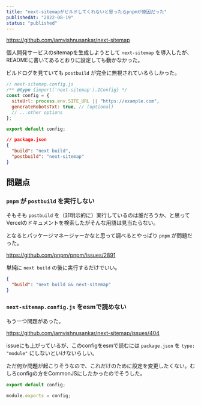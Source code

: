 ```yaml
---
title: "next-sitemapがビルドしてくれないと思ったらpnpmが原因だった"
publishedAt: "2022-08-19"
status: "published"
---
```


https://github.com/iamvishnusankar/next-sitemap

個人開発サービスのsitemapを生成しようとして `next-sitemap` を導入したが、READMEに書いてあるとおりに設定しても動かなかった。

ビルドログを見ていても `postbuild` が完全に無視されているらしかった。

```javascript
// next-sitemap.config.js
/** @type {import('next-sitemap').IConfig} */
const config = {
  siteUrl: process.env.SITE_URL || "https://example.com",
  generateRobotsTxt: true, // (optional)
  // ...other options
};

export default config;
```

```json
// package.json
{
  "build": "next build",
  "postbuild": "next-sitemap"
}
```

## 問題点

### `pnpm` が `postbuild` を実行しない

そもそも `postbuild` を（非明示的に）実行しているのは誰だろうか、と思ってVercelのドキュメントを検索したがそんな用語は見当たらない。

となるとパッケージマネージャーかなと思って調べるとやっぱり `pnpm` が問題だった。

https://github.com/pnpm/pnpm/issues/2891

単純に `next build` の後に実行するだけでいい。

```json
{
  "build": "next build && next-sitemap"
}
```

### `next-sitemap.config.js` をesmで読めない

もう一つ問題があった。

https://github.com/iamvishnusankar/next-sitemap/issues/404

issueにも上がっているが、このconfigをesmで読むには `package.json` を `type: "module"` にしないといけないらしい。

ただ何か問題が起こりそうなので、これだけのために設定を変更したくない。むしろconfigの方をCommonJSにしたかったのでそうした。

```javascript
export default config;
```

```javascript
module.exports = config;
```
